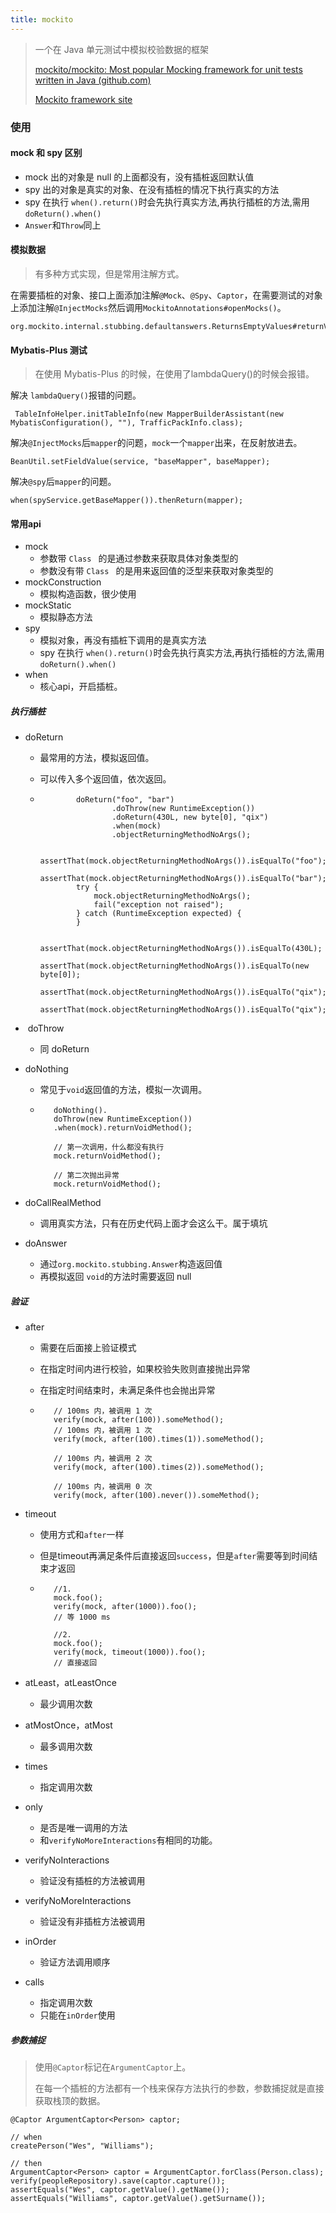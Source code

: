 ```yaml
---
title: mockito
---
```


> 一个在 Java 单元测试中模拟校验数据的框架 
>
> [mockito/mockito: Most popular Mocking framework for unit tests written in Java (github.com)](https://github.com/mockito/mockito)
>
> [Mockito framework site](https://site.mockito.org/)

### 使用

#### mock 和 spy 区别

- mock 出的对象是 null 的上面都没有，没有插桩返回默认值
- spy 出的对象是真实的对象、在没有插桩的情况下执行真实的方法
- spy 在执行 `when().return()`时会先执行真实方法,再执行插桩的方法,需用 `doReturn().when()`
- `Answer`和`Throw`同上

#### 模拟数据

> 有多种方式实现，但是常用注解方式。

在需要插桩的对象、接口上面添加注解`@Mock`、`@Spy`、`Captor`，在需要测试的对象上添加注解`@InjectMocks`然后调用`MockitoAnnotations#openMocks()`。

```
org.mockito.internal.stubbing.defaultanswers.ReturnsEmptyValues#returnValueFor
```



#### Mybatis-Plus 测试

> 在使用 Mybatis-Plus 的时候，在使用了lambdaQuery()的时候会报错。

解决 `lambdaQuery()`报错的问题。

```
 TableInfoHelper.initTableInfo(new MapperBuilderAssistant(new MybatisConfiguration(), ""), TrafficPackInfo.class); 
```

解决`@InjectMocks`后`mapper`的问题，`mock`一个`mapper`出来，在反射放进去。

```
BeanUtil.setFieldValue(service, "baseMapper", baseMapper);
```

解决`@spy`后`mapper`的问题。

```
when(spyService.getBaseMapper()).thenReturn(mapper);
```



#### 常用api

- mock
  - 参数带 `Class ` 的是通过参数来获取具体对象类型的
  - 参数没有带 `Class ` 的是用来返回值的泛型来获取对象类型的
- mockConstruction
  - 模拟构造函数，很少使用
- mockStatic
  - 模拟静态方法
- spy
  - 模拟对象，再没有插桩下调用的是真实方法
  - spy 在执行 `when().return()`时会先执行真实方法,再执行插桩的方法,需用 `doReturn().when()`
- when
  - 核心api，开启插桩。

##### 执行插桩

- doReturn

  - 最常用的方法，模拟返回值。

  - 可以传入多个返回值，依次返回。

  - ```
    		doReturn("foo", "bar")
                    .doThrow(new RuntimeException())
                    .doReturn(430L, new byte[0], "qix")
                    .when(mock)
                    .objectReturningMethodNoArgs();
      
            assertThat(mock.objectReturningMethodNoArgs()).isEqualTo("foo");
            assertThat(mock.objectReturningMethodNoArgs()).isEqualTo("bar");
            try {
                mock.objectReturningMethodNoArgs();
                fail("exception not raised");
            } catch (RuntimeException expected) {
            }
      
            assertThat(mock.objectReturningMethodNoArgs()).isEqualTo(430L);
            assertThat(mock.objectReturningMethodNoArgs()).isEqualTo(new byte[0]);
            assertThat(mock.objectReturningMethodNoArgs()).isEqualTo("qix");
            assertThat(mock.objectReturningMethodNoArgs()).isEqualTo("qix");
    ```
- ​	doThrow

  - 同 doReturn
- doNothing

  - 常见于`void`返回值的方法，模拟一次调用。

  - ```
       doNothing().
       doThrow(new RuntimeException())
       .when(mock).returnVoidMethod();
          
       // 第一次调用，什么都没有执行
       mock.returnVoidMethod();
          
       // 第二次抛出异常
       mock.returnVoidMethod();
    ```
- doCallRealMethod

  - 调用真实方法，只有在历史代码上面才会这么干。属于填坑

- doAnswer
  - 通过`org.mockito.stubbing.Answer`构造返回值
  - 再模拟返回 `void`的方法时需要返回 null

##### 验证

- after

  - 需要在后面接上验证模式

  - 在指定时间内进行校验，如果校验失败则直接抛出异常

  - 在指定时间结束时，未满足条件也会抛出异常

  - ```
       // 100ms 内，被调用 1 次
       verify(mock, after(100)).someMethod();
       // 100ms 内，被调用 1 次
       verify(mock, after(100).times(1)).someMethod();
          
       // 100ms 内，被调用 2 次
       verify(mock, after(100).times(2)).someMethod();
          
       // 100ms 内，被调用 0 次
       verify(mock, after(100).never()).someMethod();
    ```

- timeout

  - 使用方式和`after`一样

  - 但是timeout再满足条件后直接返回`success`，但是`after`需要等到时间结束才返回

  - ```
       //1.
       mock.foo();
       verify(mock, after(1000)).foo();
       // 等 1000 ms
          
       //2.
       mock.foo();
       verify(mock, timeout(1000)).foo();
       // 直接返回
    ```

    

- atLeast，atLeastOnce

  - 最少调用次数

- atMostOnce，atMost

  - 最多调用次数

- times

  - 指定调用次数

- only

  - 是否是唯一调用的方法
  - 和`verifyNoMoreInteractions`有相同的功能。

- verifyNoInteractions

  - 验证没有插桩的方法被调用

- verifyNoMoreInteractions

  - 验证没有非插桩方法被调用

- inOrder
  - 验证方法调用顺序
- calls
  - 指定调用次数
  - 只能在`inOrder`使用

##### 参数捕捉

> 使用`@Captor`标记在`ArgumentCaptor`上。 
>
> 在每一个插桩的方法都有一个栈来保存方法执行的参数，参数捕捉就是直接获取栈顶的数据。


```
@Captor ArgumentCaptor<Person> captor;
         
// when
createPerson("Wes", "Williams");
            
// then
ArgumentCaptor<Person> captor = ArgumentCaptor.forClass(Person.class);
verify(peopleRepository).save(captor.capture());
assertEquals("Wes", captor.getValue().getName());
assertEquals("Williams", captor.getValue().getSurname());
```